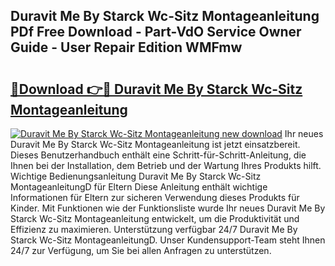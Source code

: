 ## Duravit Me By Starck Wc-Sitz Montageanleitung PDf Free Download - Part-VdO Service Owner Guide - User Repair Edition WMFmw

# <h2><a href="http://df77da.blite.top/?on=Duravit+Me+By+Starck+Wc-Sitz+Montageanleitung">🔗Download 👉🔴 Duravit Me By Starck Wc-Sitz Montageanleitung</a></h2>

[![Duravit Me By Starck Wc-Sitz Montageanleitung new download](https://i.imgur.com/lujVjoI.png)](http://df77da.blite.top/?on=Duravit+Me+By+Starck+Wc-Sitz+Montageanleitung)
Ihr neues Duravit Me By Starck Wc-Sitz Montageanleitung ist jetzt einsatzbereit. Dieses Benutzerhandbuch enthält eine Schritt-für-Schritt-Anleitung, die Ihnen bei der Installation, dem Betrieb und der Wartung Ihres Produkts hilft. Wichtige Bedienungsanleitung Duravit Me By Starck Wc-Sitz MontageanleitungD für Eltern Diese Anleitung enthält wichtige Informationen für Eltern zur sicheren Verwendung dieses Produkts für Kinder. Mit Funktionen wie der Funktionsliste wurde Ihr neues Duravit Me By Starck Wc-Sitz Montageanleitung entwickelt, um die Produktivität und Effizienz zu maximieren. Unterstützung verfügbar 24/7 Duravit Me By Starck Wc-Sitz MontageanleitungD. Unser Kundensupport-Team steht Ihnen 24/7 zur Verfügung, um Sie bei allen Anfragen zu unterstützen.

